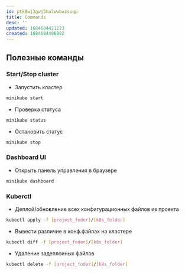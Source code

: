 ```yaml
---
id: ptk8wj3gwj5ha7wwbuzsuqp
title: Commands
desc: ''
updated: 1684684421223
created: 1684684406802
---
```


## Полезные команды

### Start/Stop cluster

- Запустить кластер

```sh
minikube start
```

- Проверка статуса

```sh
minikube status
```

- Остановить статус

```sh
minikube stop
```

### Dashboard UI

- Открыть панель управления в браузере

```sh
minikube dashboard
```

### Kuberctl

- Деплой/обновление всех конфигурационных файлов из проекта

```sh
kubectl apply -f [project_foder]/[k8s_folder]
```

- Вывести различие в конф.файлах на кластере

```sh
kubectl diff -f [project_foder]/[k8s_folder]
```

- Удаление задеплоиных файлов

```sh
kubectl delete -f [project_foder]/[k8s_folder]
```
